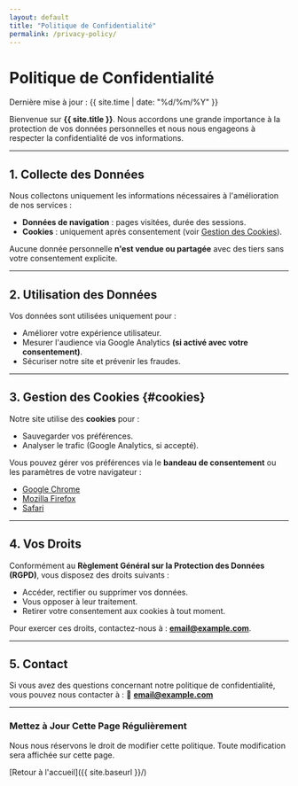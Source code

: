 ```yaml
---
layout: default
title: "Politique de Confidentialité"
permalink: /privacy-policy/
---
```


# Politique de Confidentialité

Dernière mise à jour : {{ site.time | date: "%d/%m/%Y" }}

Bienvenue sur **{{ site.title }}**. Nous accordons une grande importance à la protection de vos données personnelles et nous nous engageons à respecter la confidentialité de vos informations.

---

##   1. Collecte des Données

Nous collectons uniquement les informations nécessaires à l'amélioration de nos services :
- **Données de navigation** : pages visitées, durée des sessions.
- **Cookies** : uniquement après consentement (voir [Gestion des Cookies](#cookies)).

Aucune donnée personnelle **n'est vendue ou partagée** avec des tiers sans votre consentement explicite.

---

##   2. Utilisation des Données

Vos données sont utilisées uniquement pour :
- Améliorer votre expérience utilisateur.
- Mesurer l'audience via Google Analytics **(si activé avec votre consentement)**.
- Sécuriser notre site et prévenir les fraudes.

---

##   3. Gestion des Cookies {#cookies}

Notre site utilise des **cookies** pour :
- Sauvegarder vos préférences.
- Analyser le trafic (Google Analytics, si accepté).

Vous pouvez gérer vos préférences via le **bandeau de consentement** ou les paramètres de votre navigateur :
- [Google Chrome](https://support.google.com/chrome/answer/95647?hl=fr)
- [Mozilla Firefox](https://support.mozilla.org/fr/kb/activer-desactiver-cookies)
- [Safari](https://support.apple.com/fr-fr/guide/safari/sfri11471/mac)

---

##   4. Vos Droits

Conformément au **Règlement Général sur la Protection des Données (RGPD)**, vous disposez des droits suivants :
- Accéder, rectifier ou supprimer vos données.
- Vous opposer à leur traitement.
- Retirer votre consentement aux cookies à tout moment.

Pour exercer ces droits, contactez-nous à : **[email@example.com](mailto:email@example.com)**.

---

##   5. Contact

Si vous avez des questions concernant notre politique de confidentialité, vous pouvez nous contacter à :
📧 **[email@example.com](mailto:email@example.com)**

---

###   **Mettez à Jour Cette Page Régulièrement**  
Nous nous réservons le droit de modifier cette politique. Toute modification sera affichée sur cette page.

[Retour à l'accueil]({{ site.baseurl }}/)
